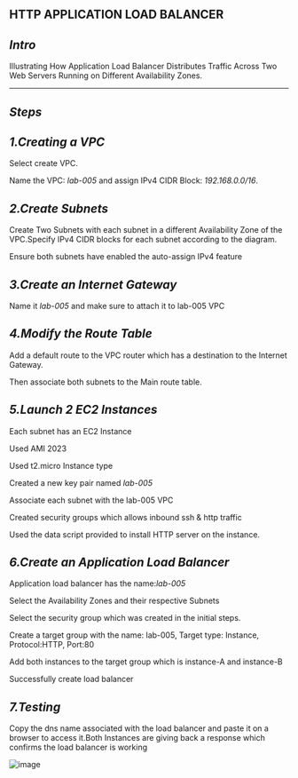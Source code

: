 **HTTP APPLICATION LOAD BALANCER**
---
*Intro*
---

Illustrating How Application Load Balancer Distributes Traffic Across Two Web Servers Running on Different Availability Zones.

---
*Steps*
---

*1.Creating a VPC*
---

Select create VPC.

Name the VPC: *lab-005* and assign IPv4 CIDR Block: *192.168.0.0/16*.

*2.Create Subnets*
---

Create Two Subnets with each subnet in a different Availability Zone of the VPC.Specify IPv4 CIDR blocks for each subnet according to the diagram.

Ensure both subnets have enabled the auto-assign IPv4 feature

*3.Create an Internet Gateway*
---

Name it *lab-005* and make sure to attach it to lab-005 VPC

*4.Modify the Route Table*
---

Add a default route to the VPC router which has a destination to the Internet Gateway.

Then associate both subnets to the Main route table.

*5.Launch 2 EC2 Instances*
---

Each subnet has an EC2 Instance

Used AMI 2023

Used t2.micro Instance type

Created a new key pair named *lab-005*

Associate each subnet with the lab-005 VPC

Created security groups which allows inbound ssh & http traffic

Used the data script provided to install HTTP server on the instance.


*6.Create an Application Load Balancer*
---

Application load balancer has the name:*lab-005*

Select the Availability Zones and their respective Subnets

Select the security group which was created in the initial steps.

Create a target group with the name: lab-005, Target type: Instance, Protocol:HTTP, Port:80

Add  both instances to the target group which is instance-A and instance-B

Successfully create load balancer

*7.Testing*
---

Copy the dns name associated with the load balancer and paste it on a browser to access it.Both Instances are giving back a response which confirms the load balancer is working

![image](https://github.com/user-attachments/assets/5e101263-452e-44c4-bd69-38bed124684e)
